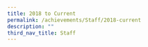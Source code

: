 ```yaml
---
title: 2018 to Current
permalink: /achievements/Staff/2018-current
description: ""
third_nav_title: Staff
---
```

